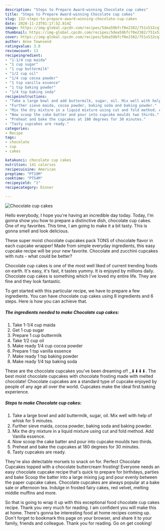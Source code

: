 ```yaml
---
description: "Steps to Prepare Award-winning Chocolate cup cakes"
title: "Steps to Prepare Award-winning Chocolate cup cakes"
slug: 132-steps-to-prepare-award-winning-chocolate-cup-cakes
date: 2020-11-23T01:17:52.814Z
image: https://img-global.cpcdn.com/recipes/5dea59bfcf0e2382/751x532cq70/chocolate-cup-cakes-recipe-main-photo.jpg
thumbnail: https://img-global.cpcdn.com/recipes/5dea59bfcf0e2382/751x532cq70/chocolate-cup-cakes-recipe-main-photo.jpg
cover: https://img-global.cpcdn.com/recipes/5dea59bfcf0e2382/751x532cq70/chocolate-cup-cakes-recipe-main-photo.jpg
author: Anne Townsend
ratingvalue: 3.8
reviewcount: 13
recipeingredient:
- "1-1/4 cup maida"
- "1 cup sugar"
- "1 cup buttermilk"
- "1/2 cup oil"
- "1/4 cup cocoa powder"
- "1 tsp vanilla essence"
- "1 tsp baking powder"
- "1/4 tsp baking soda"
recipeinstructions:
- "Take a large bowl and add buttermilk, sugar, oil. Mix well with help of whisk for 5 minutes."
- "Further sieve maida, cocoa powder, baking soda and baking powder."
- "Mix the dry mixture in a liquid mixture using cut and fold method. Add Vanilla essence."
- "Now scoop the cake batter and pour into cupcake moulds two thirds."
- "Preheat and bake the cupcakes at 180 degrees for 30 minutes."
- "Tasty cupcakes are ready."
categories:
- Recipe
tags:
- chocolate
- cup
- cakes

katakunci: chocolate cup cakes 
nutrition: 141 calories
recipecuisine: American
preptime: "PT19M"
cooktime: "PT54M"
recipeyield: "1"
recipecategory: Dinner

---
```



![Chocolate cup cakes](https://img-global.cpcdn.com/recipes/5dea59bfcf0e2382/751x532cq70/chocolate-cup-cakes-recipe-main-photo.jpg)

Hello everybody, I hope you're having an incredible day today. Today, I'm gonna show you how to prepare a distinctive dish, chocolate cup cakes. One of my favorites. This time, I am going to make it a bit tasty. This is gonna smell and look delicious.

These super moist chocolate cupcakes pack TONS of chocolate flavor in each cupcake wrapper! Made from simple everyday ingredients, this easy cupcake recipe will be your new favorite. Chocolate and zucchini cupcakes with nuts - what could be better?

Chocolate cup cakes is one of the most well liked of current trending foods on earth. It's easy, it's fast, it tastes yummy. It is enjoyed by millions daily. Chocolate cup cakes is something which I've loved my entire life. They are fine and they look fantastic.


To get started with this particular recipe, we have to prepare a few ingredients. You can have chocolate cup cakes using 8 ingredients and 6 steps. Here is how you can achieve that.

<!--inarticleads1-->

##### The ingredients needed to make Chocolate cup cakes:

1. Take 1-1/4 cup maida
1. Get 1 cup sugar
1. Prepare 1 cup buttermilk
1. Take 1/2 cup oil
1. Make ready 1/4 cup cocoa powder
1. Prepare 1 tsp vanilla essence
1. Make ready 1 tsp baking powder
1. Make ready 1/4 tsp baking soda


These are the chocolate cupcakes you&#39;ve been dreaming of! _­⬇⬇⬇⬇. The best moist chocolate cupcakes with chocolate frosting made with melted chocolate! Chocolate cupcakes are a standard type of cupcake enjoyed by people of any age all over the world. Cupcakes make the ideal first baking experience. 

<!--inarticleads2-->

##### Steps to make Chocolate cup cakes:

1. Take a large bowl and add buttermilk, sugar, oil. Mix well with help of whisk for 5 minutes.
1. Further sieve maida, cocoa powder, baking soda and baking powder.
1. Mix the dry mixture in a liquid mixture using cut and fold method. Add Vanilla essence.
1. Now scoop the cake batter and pour into cupcake moulds two thirds.
1. Preheat and bake the cupcakes at 180 degrees for 30 minutes.
1. Tasty cupcakes are ready.


They&#39;re also delectable morsels to snack on for. Perfect Chocolate Cupcakes topped with a chocolate buttercream frosting! Everyone needs an easy chocolate cupcake recipe that&#39;s quick to prepare for birthdays, parties and bake Scoop the batter into a large mixing jug and pour evenly between the paper cupcake cakes. Chocolate cupcakes are always popular at a bake sale or afternoon tea. Indulge in frosted fairy cakes, red velvet, melting middle muffins and more. 

So that is going to wrap it up with this exceptional food chocolate cup cakes recipe. Thank you very much for reading. I am confident you will make this at home. There's gonna be interesting food at home recipes coming up. Don't forget to bookmark this page on your browser, and share it to your family, friends and colleague. Thank you for reading. Go on get cooking!
